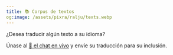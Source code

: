 ```yaml
---
title: 📚 Corpus de textos
og:image: /assets/pixra/ralju/texts.webp
---
```


¿Desea traducir algún texto a su idioma?

Únase al <a href="/es/articles/live-chat">💬 el chat en vivo</a> y envíe su traducción para su inclusión.

<!-- export const TEXT_preface = `Presione los botones para ocultar la columna en el idioma elegido.<br />¿Desea traducir algún texto a su idioma?<br/>Únase a <a href="${discordChatUrl}"> 💬 el chat en vivo</a> y envía tu traducción para su inclusión.<br/><a href="/texts/"><button class="rounded drop-shadow bg-deep-orange-300 hover:bg-deep -orange-400 focus:bg-deep-orange-400 texto-blanco intercalado-normal select-none py-2 px-4">🔙 Todos los textos</button></a>`; -->